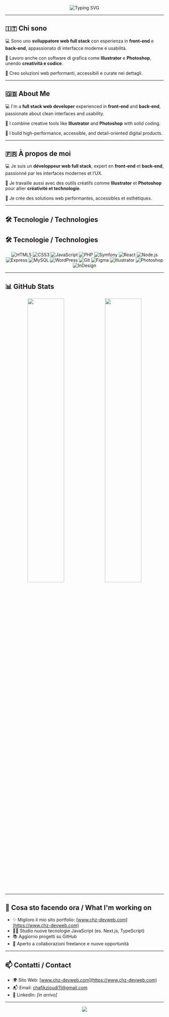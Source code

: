 <p align="center">
  <img src="https://readme-typing-svg.herokuapp.com?font=Fira+Code&size=26&pause=1000&color=00B9E7&center=true&vCenter=true&width=900&lines=Ciao%2C+sono+CHAFIK+ZIOUDI+👋;Full+Stack+Web+Developer;Front-end+%7C+Back-end+%7C+UI+Design;Multilingue%3A+IT+%7C+EN+%7C+FR" alt="Typing SVG" />
</p>

---

## 🇮🇹 Chi sono

💻 Sono uno **sviluppatore web full stack** con esperienza in **front-end** e **back-end**, appassionato di interfacce moderne e usabilità.

🎨 Lavoro anche con software di grafica come **Illustrator** e **Photoshop**, unendo **creatività e codice**.

🚀 Creo soluzioni web performanti, accessibili e curate nei dettagli.

---

## 🇬🇧 About Me

💻 I'm a **full stack web developer** experienced in **front-end** and **back-end**, passionate about clean interfaces and usability.

🎨 I combine creative tools like **Illustrator** and **Photoshop** with solid coding.

🚀 I build high-performance, accessible, and detail-oriented digital products.

---

## 🇫🇷 À propos de moi

💻 Je suis un **développeur web full stack**, expert en **front-end** et **back-end**, passionné par les interfaces modernes et l’UX.

🎨 Je travaille aussi avec des outils créatifs comme **Illustrator** et **Photoshop** pour allier **créativité et technologie**.

🚀 Je crée des solutions web performantes, accessibles et esthétiques.

---

## 🛠️ Tecnologie / Technologies

## 🛠️ Tecnologie / Technologies

<div align="center">
  
![HTML5](https://img.shields.io/badge/HTML5-E34F26?style=for-the-badge&logo=html5&logoColor=white)
![CSS3](https://img.shields.io/badge/CSS3-1572B6?style=for-the-badge&logo=css3&logoColor=white)
![JavaScript](https://img.shields.io/badge/JavaScript-F7DF1E?style=for-the-badge&logo=javascript&logoColor=black)
![PHP](https://img.shields.io/badge/PHP-777BB4?style=for-the-badge&logo=php&logoColor=white)
![Symfony](https://img.shields.io/badge/Symfony-Black?style=for-the-badge&logo=symfony&logoColor=white)
![React](https://img.shields.io/badge/React-20232A?style=for-the-badge&logo=react&logoColor=61DAFB)
![Node.js](https://img.shields.io/badge/Node.js-339933?style=for-the-badge&logo=nodedotjs&logoColor=white)
![Express](https://img.shields.io/badge/Express-000000?style=for-the-badge&logo=express&logoColor=white)
![MySQL](https://img.shields.io/badge/MySQL-4479A1?style=for-the-badge&logo=mysql&logoColor=white)
![WordPress](https://img.shields.io/badge/WordPress-21759B?style=for-the-badge&logo=wordpress&logoColor=white)
![Git](https://img.shields.io/badge/Git-F05032?style=for-the-badge&logo=git&logoColor=white)
![Figma](https://img.shields.io/badge/Figma-F24E1E?style=for-the-badge&logo=figma&logoColor=white)
![Illustrator](https://img.shields.io/badge/Illustrator-FF9A00?style=for-the-badge&logo=adobeillustrator&logoColor=white)
![Photoshop](https://img.shields.io/badge/Photoshop-31A8FF?style=for-the-badge&logo=adobephotoshop&logoColor=white)
![InDesign](https://img.shields.io/badge/InDesign-FF3366?style=for-the-badge&logo=adobeindesign&logoColor=white)

</div>


---

## 📊 GitHub Stats

<p align="center">
  <img src="https://github-readme-stats.vercel.app/api?username=chzioudi&show_icons=true&theme=tokyonight&border_radius=10" width="48%"/>
  <img src="https://github-readme-stats.vercel.app/api/top-langs/?username=chzioudi&layout=compact&theme=tokyonight&border_radius=10" width="48%" />
</p>

---

## 🧩 Cosa sto facendo ora / What I'm working on

- ✨ Miglioro il mio sito portfolio: [www.chz-devweb.com](https://www.chz-devweb.com)
- 👨‍💻 Studio nuove tecnologie JavaScript (es. Next.js, TypeScript)
- 📚 Aggiorno progetti su GitHub
- 🤝 Aperto a collaborazioni freelance e nuove opportunità

---

## 📫 Contatti / Contact

- 🌍 Sito Web: [www.chz-devweb.com](https://www.chz-devweb.com)
- 📬 Email: [chafikzioudi11@gmail.com](mailto:chafikzioudi11@gmail.com)
- 💼 LinkedIn: *[in arrivo]*

---

<p align="center">
  <img src="https://capsule-render.vercel.app/api?type=waving&color=00b9e7&height=120&section=footer"/>
</p>
